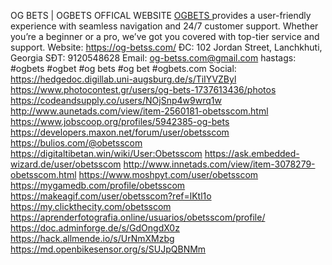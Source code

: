 OG BETS | OGBETS OFFICAL WEBSITE
[OGBETS ](https://og-betss.com/)provides a user-friendly experience with seamless navigation and 24/7 customer support. Whether you’re a beginner or a pro, we’ve got you covered with top-tier service and support.
Website: https://og-betss.com/ 
ĐC:        102 Jordan Street, Lanchkhuti, Georgia
SĐT:      9120548628
Email:    og-betss.com@gmail.com
hastags: #ogbets #ogbet #og bets #og bet #ogbets.com
Social:
https://hedgedoc.digillab.uni-augsburg.de/s/TiIYVZByl
https://www.photocontest.gr/users/og-bets-1737613436/photos
https://codeandsupply.co/users/NOjSnp4w9wrq1w
http://www.aunetads.com/view/item-2560181-obetsscom.html
https://www.jobscoop.org/profiles/5942385-og-bets
https://developers.maxon.net/forum/user/obetsscom
https://bulios.com/@obetsscom
https://digitaltibetan.win/wiki/User:Obetsscom
https://ask.embedded-wizard.de/user/obetsscom
http://www.innetads.com/view/item-3078279-obetsscom.html
https://www.moshpyt.com/user/obetsscom
https://mygamedb.com/profile/obetsscom
https://makeagif.com/user/obetsscom?ref=lKtl1o
https://my.clickthecity.com/obetsscom
https://aprenderfotografia.online/usuarios/obetsscom/profile/
https://doc.adminforge.de/s/GdOngdX0z
https://hack.allmende.io/s/UrNmXMzbg
https://md.openbikesensor.org/s/SUJpQBNMm